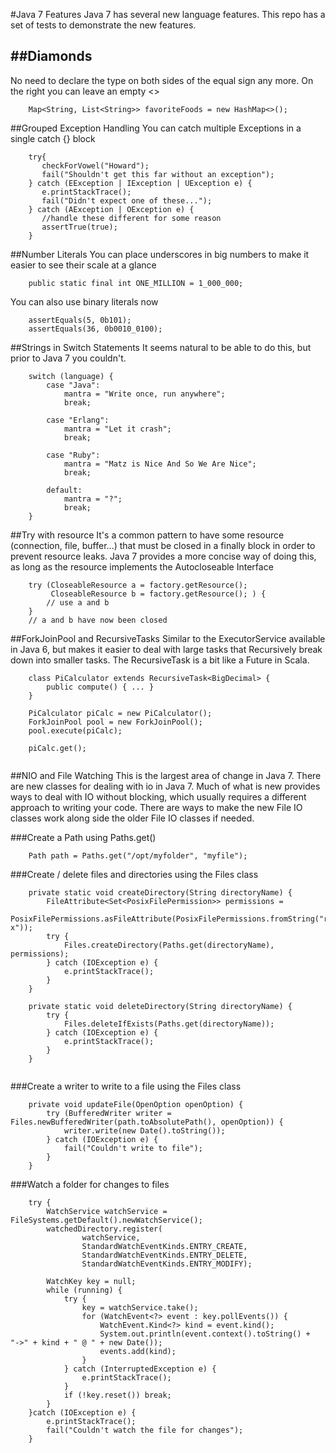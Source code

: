 #Java 7 Features
Java 7 has several new language features. This repo has a set of tests to demonstrate the new features.
 
##Diamonds
---
No need to declare the type on both sides of the equal sign any more.  On the right you can leave an empty <>
```
    Map<String, List<String>> favoriteFoods = new HashMap<>();
```

##Grouped Exception Handling
You can catch multiple Exceptions in a single catch {} block
```
    try{
       checkForVowel("Howard");
       fail("Shouldn't get this far without an exception");
    } catch (EException | IException | UException e) {
       e.printStackTrace();
       fail("Didn't expect one of these...");
    } catch (AException | OException e) {
       //handle these different for some reason
       assertTrue(true);
    }
```           

##Number Literals
You can place underscores in big numbers to make it easier to see their scale at a glance
```
    public static final int ONE_MILLION = 1_000_000;
```

You can also use binary literals now
```
    assertEquals(5, 0b101);
    assertEquals(36, 0b0010_0100);
```


##Strings in Switch Statements
It seems natural to be able to do this, but prior to Java 7 you couldn't.  
```
    switch (language) {
        case "Java":
            mantra = "Write once, run anywhere";
            break;
    
        case "Erlang":
            mantra = "Let it crash";
            break;
    
        case "Ruby":
            mantra = "Matz is Nice And So We Are Nice";
            break;
    
        default:
            mantra = "?";
            break;
    }
```


##Try with resource
It's a common pattern to have some resource (connection, file, buffer...) that must be closed in a finally block in order
to prevent resource leaks.  Java 7 provides a more concise way of doing this, as long as the resource implements
the Autocloseable Interface

```
    try (CloseableResource a = factory.getResource();
         CloseableResource b = factory.getResource(); ) {
        // use a and b
    }
    // a and b have now been closed
```


##ForkJoinPool and RecursiveTasks
Similar to the ExecutorService available in Java 6, but makes it easier to deal with large tasks that 
Recursively break down into smaller tasks.  The RecursiveTask is a bit like a Future in Scala.
```
    class PiCalculator extends RecursiveTask<BigDecimal> {
        public compute() { ... }
    }
    
    PiCalculator piCalc = new PiCalculator();
    ForkJoinPool pool = new ForkJoinPool();
    pool.execute(piCalc);
        
    piCalc.get();    
    
```


##NIO and File Watching
This is the largest area of change in Java 7. There are new classes for dealing with io in Java 7. 
Much of what is new provides ways to deal with IO without blocking, which usually requires a different approach to writing your code.
There are ways to make the new File IO classes work along side the older File IO classes if needed.

###Create a Path using Paths.get()
```
    Path path = Paths.get("/opt/myfolder", "myfile");
```

###Create / delete files and directories using the Files class
```
    private static void createDirectory(String directoryName) {
        FileAttribute<Set<PosixFilePermission>> permissions =
                PosixFilePermissions.asFileAttribute(PosixFilePermissions.fromString("rwxrwxr-x"));
        try {
            Files.createDirectory(Paths.get(directoryName), permissions);
        } catch (IOException e) {
            e.printStackTrace();
        }
    }
    
    private static void deleteDirectory(String directoryName) {
        try {
            Files.deleteIfExists(Paths.get(directoryName));
        } catch (IOException e) {
            e.printStackTrace();
        }
    }
    
```

###Create a writer to write to a file using the Files class
```
    private void updateFile(OpenOption openOption) {
        try (BufferedWriter writer = Files.newBufferedWriter(path.toAbsolutePath(), openOption)) {
            writer.write(new Date().toString());
        } catch (IOException e) {
            fail("Couldn't write to file");
        }
    }
```

###Watch a folder for changes to files
```
    try {
        WatchService watchService = FileSystems.getDefault().newWatchService();
        watchedDirectory.register(
                watchService,
                StandardWatchEventKinds.ENTRY_CREATE,
                StandardWatchEventKinds.ENTRY_DELETE,
                StandardWatchEventKinds.ENTRY_MODIFY);
    
        WatchKey key = null;
        while (running) {
            try {
                key = watchService.take();
                for (WatchEvent<?> event : key.pollEvents()) {
                    WatchEvent.Kind<?> kind = event.kind();
                    System.out.println(event.context().toString() +  "->" + kind + " @ " + new Date());
                    events.add(kind);
                }
            } catch (InterruptedException e) {
                e.printStackTrace();
            }
            if (!key.reset()) break;
        }
    }catch (IOException e) {
        e.printStackTrace();
        fail("Couldn't watch the file for changes");
    }
```
